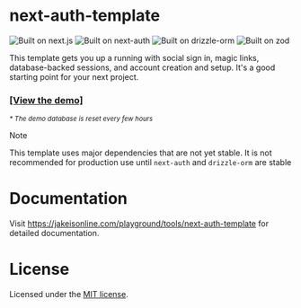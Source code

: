 # next-auth-template

![Built on next.js](https://img.shields.io/github/package-json/dependency-version/jakeisonline/next-auth-template/next?style=flat-square) ![Built on next-auth](https://img.shields.io/github/package-json/dependency-version/jakeisonline/next-auth-template/next-auth?style=flat-square) ![Built on drizzle-orm](https://img.shields.io/github/package-json/dependency-version/jakeisonline/next-auth-template/drizzle-orm?style=flat-square) ![Built on zod](https://img.shields.io/github/package-json/dependency-version/jakeisonline/next-auth-template/zod?style=flat-square)

This template gets you up a running with social sign in, magic links, database-backed sessions, and account creation and setup. It's a good starting point for your next project.

### [[View the demo]](https://next-auth-template-demo.vercel.app/)

<sup>_\* The demo database is reset every few hours_ </sup>

> [!NOTE]
> This template uses major dependencies that are not yet stable. It is not recommended for production use until `next-auth` and `drizzle-orm` are stable

# Documentation

Visit https://jakeisonline.com/playground/tools/next-auth-template for detailed documentation.

# License

Licensed under the [MIT license](./LICENSE).
